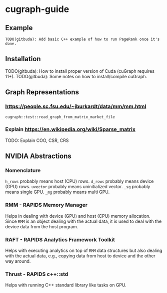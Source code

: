 # cugraph-guide

## Example

```
TODO(gitbuda): Add basic C++ example of how to run PageRank once it's done.
```

## Installation

TODO(gitbuda): How to install proper version of Cuda (cuGraph requires 11+).
TODO(gitbuda): Some notes on how to install/compile cuGraph.

## Graph Representations

### https://people.sc.fsu.edu/~jburkardt/data/mm/mm.html

```
cugraph::test::read_graph_from_matrix_market_file
```

### Explain https://en.wikipedia.org/wiki/Sparse_matrix

TODO: Explain COO, CSR, CRS

## NVIDIA Abstractions

### Nomenclature

`h_rows` probably means host (CPU) rows.
`d_rows` probably means device (GPU) rows.
`uvector` probably means uninitialized vector.
`_sg` probably means single GPU.
`_mg` probably means multi GPU.

### RMM - RAPIDS Memory Manager

Helps in dealing with device (GPU) and host (CPU) memory allocation. Since
`RMM` is an object dealing with the actual data, it is used to deal with the
device data from the host program.

### RAFT - RAPIDS Analytics Framework Toolkit

Helps with executing analytics on top of `RMM` data structures but also dealing
with the actual data, e.g., copying data from host to device and the other way
around.

### Thrust - RAPIDS c++::std

Helps with running C++ standard library like tasks on GPU.
